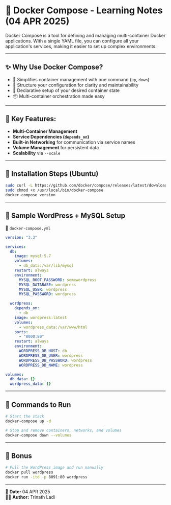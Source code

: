 
# 🐳 Docker Compose - Learning Notes (04 APR 2025)

Docker Compose is a tool for defining and managing multi-container Docker applications. With a single YAML file, you can configure all your application's services, making it easier to set up complex environments.

---

## ✨ Why Use Docker Compose?
- 🔧 Simplifies container management with one command (`up`, `down`)
- 📁 Structure your configuration for clarity and maintainability
- 🔄 Declarative setup of your desired container state
- 📦 Multi-container orchestration made easy

---

## 📌 Key Features:
- **Multi-Container Management**
- **Service Dependencies (`depends_on`)**
- **Built-in Networking** for communication via service names
- **Volume Management** for persistent data
- **Scalability** via `--scale`

---

## 🧰 Installation Steps (Ubuntu)
```bash
sudo curl -L https://github.com/docker/compose/releases/latest/download/docker-compose-$(uname -s)-$(uname -m) -o /usr/local/bin/docker-compose
sudo chmod +x /usr/local/bin/docker-compose
docker-compose version
```

---

## 🐘 Sample WordPress + MySQL Setup

📄 `docker-compose.yml`
```yaml
version: "3.3"

services:
  db:
    image: mysql:5.7
    volumes:
      - db_data:/var/lib/mysql
    restart: always
    environment:
      MYSQL_ROOT_PASSWORD: somewordpress
      MYSQL_DATABASE: wordpress
      MYSQL_USER: wordpress
      MYSQL_PASSWORD: wordpress

  wordpress:
    depends_on:
      - db
    image: wordpress:latest
    volumes:
      - wordpress_data:/var/www/html
    ports:
      - "8000:80"
    restart: always
    environment:
      WORDPRESS_DB_HOST: db
      WORDPRESS_DB_USER: wordpress
      WORDPRESS_DB_PASSWORD: wordpress
      WORDPRESS_DB_NAME: wordpress

volumes:
  db_data: {}
  wordpress_data: {}
```

---

## 🚀 Commands to Run

```bash
# Start the stack
docker-compose up -d

# Stop and remove containers, networks, and volumes
docker-compose down --volumes
```

---

## 🔗 Bonus
```bash
# Pull the WordPress image and run manually
docker pull wordpress
docker run -itd -p 8091:80 wordpress
```

---

📅 **Date:** 04 APR 2025  
👨‍💻 **Author:** Trinath Ladi  
